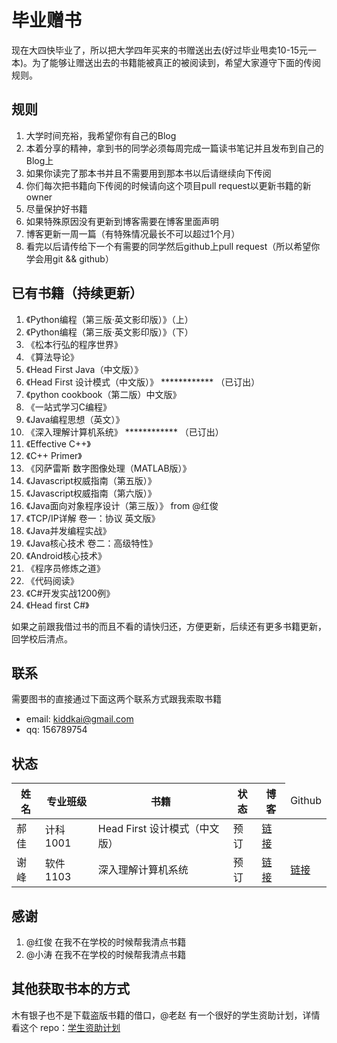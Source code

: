 毕业赠书
======================================

现在大四快毕业了，所以把大学四年买来的书赠送出去(好过毕业甩卖10-15元一本)。为了能够让赠送出去的书籍能被真正的被阅读到，希望大家遵守下面的传阅规则。

## 规则 ##

1. 大学时间充裕，我希望你有自己的Blog
2. 本着分享的精神，拿到书的同学必须每周完成一篇读书笔记并且发布到自己的Blog上
3. 如果你读完了那本书并且不需要用到那本书以后请继续向下传阅
4. 你们每次把书籍向下传阅的时候请向这个项目pull request以更新书籍的新owner
5. 尽量保护好书籍
6. 如果特殊原因没有更新到博客需要在博客里面声明
7. 博客更新一周一篇（有特殊情况最长不可以超过1个月）
8. 看完以后请传给下一个有需要的同学然后github上pull request（所以希望你学会用git && github）

## 已有书籍（持续更新） ##

1. 《Python编程（第三版·英文影印版）》（上）
2. 《Python编程（第三版·英文影印版）》（下）
3. 《松本行弘的程序世界》
4. 《算法导论》
5. 《Head First Java（中文版）》
6. 《Head First 设计模式（中文版）》     ************      （已订出）
7. 《python cookbook（第二版）中文版》
8. 《一站式学习C编程》
9. 《Java编程思想（英文）》
10. 《深入理解计算机系统》               ************      （已订出）
11. 《Effective C++》
12. 《C++ Primer》
13. 《冈萨雷斯 数字图像处理（MATLAB版）》
14. 《Javascript权威指南（第五版）》
15. 《Javascript权威指南（第六版）》
16. 《Java面向对象程序设计（第三版）》 from @红俊
17. 《TCP/IP详解 卷一：协议 英文版》
18. 《Java并发编程实战》
19. 《Java核心技术 卷二：高级特性》
20. 《Android核心技术》
21. 《程序员修炼之道》
22. 《代码阅读》
23. 《C#开发实战1200例》
24. 《Head first C#》


如果之前跟我借过书的而且不看的请快归还，方便更新，后续还有更多书籍更新，回学校后清点。

## 联系 ##

需要图书的直接通过下面这两个联系方式跟我索取书籍

* email: kiddkai@gmail.com
* qq: 156789754


## 状态 ##

<table>
<thead>
    <tr><th>姓名</th><th>专业班级</th><th>书籍</th><th>状态</th><th>博客</th><td>Github</td></tr>
</thead>
<tbody>
    <tr><td>郝佳</td><td>计科1001</td><td>Head First 设计模式（中文版）</td><td>预订</td><td><a href="http://blog.csdn.net/haojiahj">链接</a></td><td></td></tr>
    <tr><td>谢峰</td><td>软件1103</td><td>深入理解计算机系统</td><td>预订</td><td><a href="http://xiefeng.sinaapp.com">链接</a></td><td><a href="https://github.com/xiefeng086">链接</a></td></tr>
</tbody>
</table>

## 感谢 ##

1. @红俊 在我不在学校的时候帮我清点书籍
2. @小涛 在我不在学校的时候帮我清点书籍


## 其他获取书本的方式 ##

木有银子也不是下载盗版书籍的借口，@老赵 有一个很好的学生资助计划，详情看这个 repo：[学生资助计划](https://github.com/JeffreyZhao/ssp)
